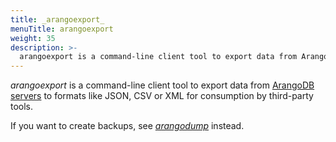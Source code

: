 ```yaml
---
title: _arangoexport_
menuTitle: arangoexport
weight: 35
description: >-
  arangoexport is a command-line client tool to export data from ArangoDB servers to formats like JSON, CSV or XML for consumption by third-party tools
---
```

_arangoexport_ is a command-line client tool to export data from
[ArangoDB servers](../../arangodb-server/_index.md) to formats like JSON, CSV or XML for
consumption by third-party tools.

If you want to create backups, see [_arangodump_](../arangodump/_index.md)
instead.
